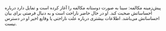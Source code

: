 پیش‌زمینه مکالمه:
                        سینا به صورت دوستانه مکالمه را آغاز کرده است و تمایل دارد درباره احساساتش صحبت کند. او در حال حاضر ناراحت است و به دنبال فرصتی برای بیان احساساتش می‌باشد. اطلاعات بیشتری درباره علت ناراحتی یا وقایع اخیر او در دسترس نیست.